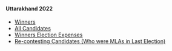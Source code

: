 #### Uttarakhand 2022
  * [Winners](https://www.myneta.info/uttarakhand2022/index.php?action=show_winners&sort=default)
  * [All Candidates](https://www.myneta.info/uttarakhand2022/)
  * [Winners Election Expenses](https://www.myneta.info/uttarakhand2022/index.php?action=showWinnersExpense&sortExp=default)
  * [ Re-contesting Candidates (Who were MLAs in Last Election)](https://www.myneta.info/uttarakhand2022/index.php?action=recontestAssetsComparison)